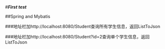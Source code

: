 #***First test***

##Spring and Mybatis

###地址栏加http://localhost:8080/Student查询所有学生信息，返回ListToJson

###地址栏加http://localhost:8080/Student?id=2查询单个学生信息，返回ListToJson